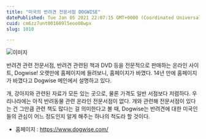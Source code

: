 ```yaml
---
title: "미국의 반려견 전문서점 DOGWISE"
datePublished: Tue Jan 05 2021 22:07:15 GMT+0000 (Coordinated Universal Time)
cuid: cm6zz7unt001609l5eoo08wpx
slug: 1010

---
```



![이미지](https://cdn.hashnode.com/res/hashnode/image/upload/v1739247771501/1a902346-5434-4d31-a2a6-4c3eb11712e7.jpeg)

반려견 관련 전문서점, 반려견 관련된 책과 DVD 등을 전문적으로 판매하는 온라인 사이트, Dogwise! 오랫만에 홈페이지에 들려보니, 홈페이지가 바꼈다. 14년 만에 홈페이지가 바꼈다고 Dogwise 메인에서 설명하고 있다.

개, 강아지와 관련된 자료가 모든 있는 곳으로, 물론 가격도 일반 서점보다 저렴하다. 우리나라에는 아직 반려동물 관련 온라인 전문서점이 없다. 개와 관련해 전문서점이 있다는 건 그만큼 관련 책도 많다는 걸 의미한다고 볼 때, Dogwise는 반려견에 대한 미국인들의 관심이 어느 정도인지 알게 해주는 하나의 척도라 할 것이다.

- 홈페이지 : https://www.dogwise.com/